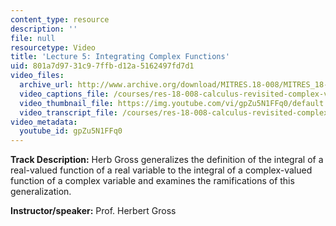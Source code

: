 ```yaml
---
content_type: resource
description: ''
file: null
resourcetype: Video
title: 'Lecture 5: Integrating Complex Functions'
uid: 801a7d97-31c9-7ffb-d12a-5162497fd7d1
video_files:
  archive_url: http://www.archive.org/download/MITRES.18-008/MITRES_18-008_Part1_lec5_300k.mp4
  video_captions_file: /courses/res-18-008-calculus-revisited-complex-variables-differential-equations-and-linear-algebra-fall-2011/97a9fb98a86059d88ce39c0552e63533_gpZu5N1FFq0.vtt
  video_thumbnail_file: https://img.youtube.com/vi/gpZu5N1FFq0/default.jpg
  video_transcript_file: /courses/res-18-008-calculus-revisited-complex-variables-differential-equations-and-linear-algebra-fall-2011/abf809e8a5daba8af90c765d40c0062b_gpZu5N1FFq0.pdf
video_metadata:
  youtube_id: gpZu5N1FFq0
---
```


**Track Description:** Herb Gross generalizes the definition of the integral of a real-valued function of a real variable to the integral of a complex-valued function of a complex variable and examines the ramifications of this generalization.

**Instructor/speaker:** Prof. Herbert Gross